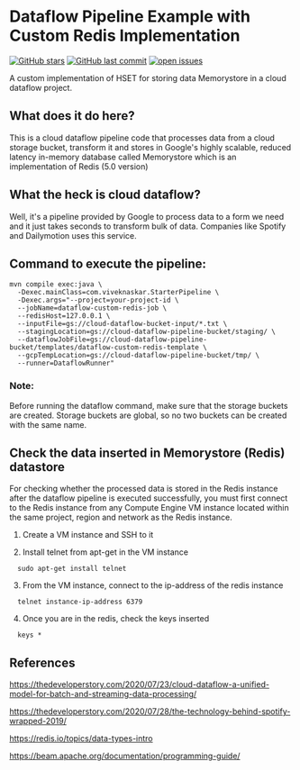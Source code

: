 # Dataflow Pipeline Example with Custom Redis Implementation
[![GitHub stars](https://img.shields.io/github/stars/viveknaskar/google-dataflow-redis-example)](https://github.com/viveknaskar/google-dataflow-redis-example/kapde/stargazers)
[![GitHub last commit](https://img.shields.io/github/last-commit/viveknaskar/google-dataflow-redis-example)](https://github.com/viveknaskar/google-dataflow-redis-example)
[![open issues](https://img.shields.io/github/issues/viveknaskar/google-dataflow-redis-example)](https://github.com/viveknaskar/google-dataflow-redis-example/issues)

A custom implementation of HSET for storing data Memorystore in a cloud dataflow project.

## What does it do here?
This is a cloud dataflow pipeline code that processes data from a cloud storage bucket, transform it and stores in Google's highly scalable, reduced latency in-memory database called Memorystore which is an implementation of Redis (5.0 version)

## What the heck is cloud dataflow?
Well, it's a pipeline provided by Google to process data to a form we need and it just takes seconds to transform bulk of data. Companies like Spotify and Dailymotion uses this service.

## Command to execute the pipeline:
```
mvn compile exec:java \
  -Dexec.mainClass=com.viveknaskar.StarterPipeline \
  -Dexec.args="--project=your-project-id \
  --jobName=dataflow-custom-redis-job \
  --redisHost=127.0.0.1 \
  --inputFile=gs://cloud-dataflow-bucket-input/*.txt \
  --stagingLocation=gs://cloud-dataflow-pipeline-bucket/staging/ \
  --dataflowJobFile=gs://cloud-dataflow-pipeline-bucket/templates/dataflow-custom-redis-template \
  --gcpTempLocation=gs://cloud-dataflow-pipeline-bucket/tmp/ \
  --runner=DataflowRunner"
```  
### Note: 
Before running the dataflow command, make sure that the storage buckets are created. Storage buckets are global, so no two buckets can be created with the same name.

## Check the data inserted in Memorystore (Redis) datastore
For checking whether the processed data is stored in the Redis instance after the dataflow pipeline is executed successfully, you must first connect to the Redis instance from any Compute Engine VM instance located within the same project, region and network as the Redis instance.

1) Create a VM instance and SSH to it

2) Install telnet from apt-get in the VM instance
```
  sudo apt-get install telnet
```
3) From the VM instance, connect to the ip-address of the redis instance
```
  telnet instance-ip-address 6379
```
4) Once you are in the redis, check the keys inserted
```
  keys *
```

## References
https://thedeveloperstory.com/2020/07/23/cloud-dataflow-a-unified-model-for-batch-and-streaming-data-processing/

https://thedeveloperstory.com/2020/07/28/the-technology-behind-spotify-wrapped-2019/

https://redis.io/topics/data-types-intro 

https://beam.apache.org/documentation/programming-guide/
